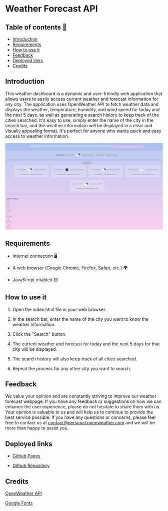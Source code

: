 # Weather Forecast API

## Table of contents 🚀

* [Introduction](#introduction)
* [Requirements](#requirements)
* [How to use it](#how-to-use-it)
* [Feedback](#feedback)
* [Deployed links](#deployed-links)
* [Credits](#credits)

## Introduction

This weather dashboard is a dynamic and user-friendly web application that allows users to easily access current weather and forecast information for any city. The application uses OpenWeather API to fetch weather data and displays the weather, temperature, humidity, and wind speed for today and the next 5 days, as well as generating a search history to keep track of the cities searched. It's easy to use, simply enter the name of the city in the search bar, and the weather information will be displayed in a clear and visually appealing format. It's perfect for anyone who wants quick and easy access to weather information.

![Webpage](./assets/webpage.PNG)

## Requirements

* Internet connection 🖥️

* A web browser (Google Chrome, Firefox, Safari, etc.) 🌍

* JavaScript enabled 🟨

## How to use it

1. Open the index.html file in your web browser.

2. In the search bar, enter the name of the city you want to know the weather information.

3. Click the "Search" button.

4. The current weather and forecast for today and the next 5 days for that city will be displayed.

5. The search history will also keep track of all cities searched.

6. Repeat the process for any other city you want to search.

## Feedback

We value your opinion and are constantly striving to improve our weather forecast webpage. If you have any feedback or suggestions on how we can enhance the user experience, please do not hesitate to share them with us. Your opinion is valuable to us and will help us to continue to provide the best service possible. If you have any questions or concerns, please feel free to contact us at contact@personal.openweather.com and we will be more than happy to assist you.

## Deployed links

* [Github Pages]()

* [Github Repository](https://github.com/Fabri-Tech?tab=repositories)

## Credits

[OpenWeather API](https://openweathermap.org/)

[Google Fonts](https://fonts.google.com/)